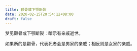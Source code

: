 ```yaml
---
title: 颧骨或下颚断裂
date: 2020-02-15T20:54:12+08:00
draft: false
---
```


梦见颧骨或下颚断裂：暗示有亲戚逝世。

如果断的是颧骨，代表死者会是男家的亲戚；相反则是女家的亲戚。

